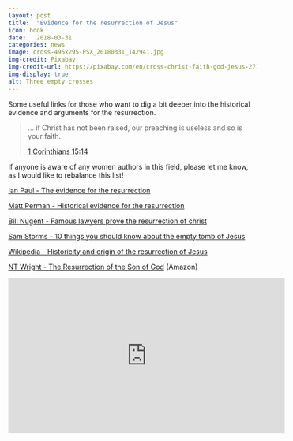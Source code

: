 ```yaml
---
layout: post
title:  "Evidence for the resurrection of Jesus"
icon: book
date:   2018-03-31
categories: news
image: cross-495x295-PSX_20180331_142941.jpg
img-credit: Pixabay
img-credit-url: https://pixabay.com/en/cross-christ-faith-god-jesus-2713356/
img-display: true
alt: Three empty crosses
---
```

Some useful links for those who want to dig a bit deeper into the historical evidence and arguments for the resurrection.
<!--more-->

> ... if Christ has not been raised, our preaching is useless and so is your faith.
>
> <a href="https://www.biblegateway.com/passage/?search=1+Corinthians+15&version=NIVUK" target="_blank" title="Bible Gateway">1 Corinthians 15:14</a>

If anyone is aware of any women authors in this field, please let me know, as I would like to rebalance this list!

[Ian Paul - The evidence for the resurrection](https://www.psephizo.com/biblical-studies/what-is-the-evidence-for-the-resurrection/)

[Matt Perman - Historical evidence for the resurrection](https://www.desiringgod.org/articles/historical-evidence-for-the-resurrection)

[Bill Nugent - Famous lawyers prove the resurrection of christ](http://bnugent.org/famous-lawyers-prove-the-resurrection-of-christ/)

[Sam Storms - 10 things you should know about the empty tomb of Jesus](https://www.crosswalk.com/faith/bible-study/10-things-you-should-know-about-the-empty-tomb-of-jesus.html)

[Wikipedia - Historicity and origin of the resurrection of Jesus](https://en.wikipedia.org/wiki/Historicity_and_origin_of_the_Resurrection_of_Jesus)

[NT Wright - The Resurrection of the Son of God](https://www.amazon.co.uk/Resurrection-Son-Christian-Origin-Question/dp/0281055505) (Amazon)

<iframe width="560" height="315" src="https://www.youtube.com/embed/e2rAGimw2hY?rel=0" frameborder="0" allow="autoplay; encrypted-media" allowfullscreen></iframe>
